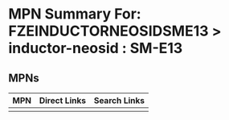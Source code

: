 



# MPN Summary For: FZEINDUCTORNEOSIDSME13 > inductor-neosid : SM-E13

## MPNs
  

|MPN|Direct Links|Search Links|
| :--- | :--- | :--- |
||||
